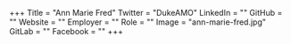 +++
Title = "Ann Marie Fred"
Twitter = "DukeAMO"
LinkedIn = ""
GitHub = ""
Website = ""
Employer = ""
Role = ""
Image = "ann-marie-fred.jpg"
GitLab = ""
Facebook = ""
+++
